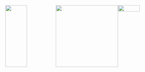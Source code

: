 <div style="display:flex;flex-direction:row;justify-content:center;">
  <img style="height: 195px; width: 45%" class="img" src="https://github-readme-stats.vercel.app/api?username=larveyofficial&show_icons=true&theme=catppuccin_latte&hide=stars&show=prs_merged&rank_icon=github" />
  &nbsp;
  &nbsp;
  <a href="https://discord.com/users/245653078794174465"><img style="height: 195px;" src="https://lanyard-profile-readme.vercel.app/api/245653078794174465" /></a>
  <img style="height: auto; width: 45%;" class="img" src="https://github-readme-stats.vercel.app/api/wakatime?username=larvey" />
</div>
